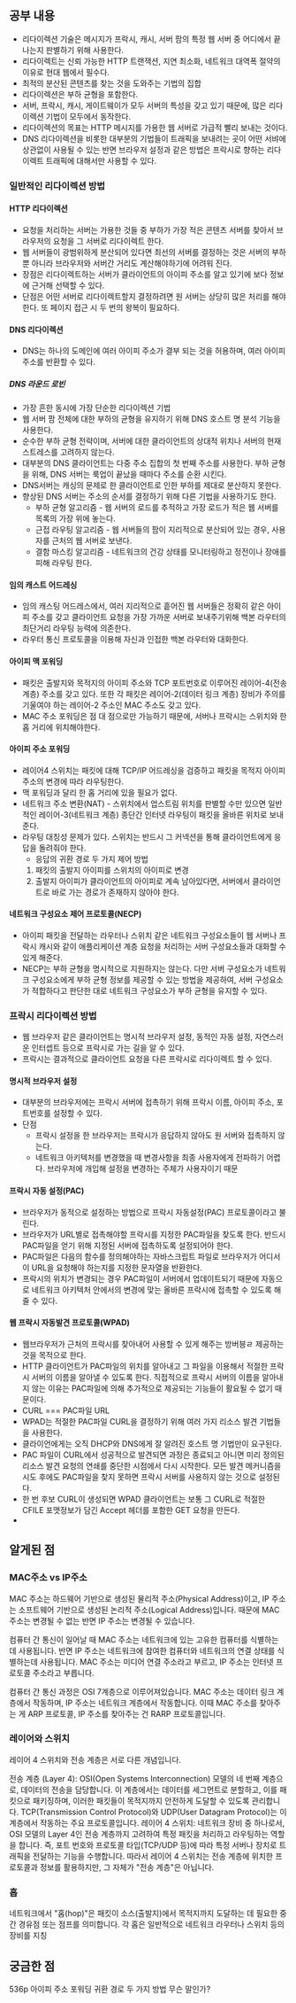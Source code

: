 ## 공부 내용

- 리다이렉션 기술은 메시지가 프락시, 캐시, 서버 팜의 특정 웹 서버 중 어디에서 끝나는지 판별하기 위해 사용한다.
- 리다이렉트는 신뢰 가능한 HTTP 트랜잭션, 지연 최소화, 네트워크 대역폭 절약의 이유로 현대 웹에서 필수다.
- 최적의 분산된 콘텐츠를 찾는 것을 도와주는 기법의 집합
- 리다이렉션은 부하 균형을 포함한다.
- 서버, 프락시, 캐시, 게이트웨이가 모두 서버의 특성을 갖고 있기 때문에, 많은 리다이렉션 기법이 모두에서 동작한다.
- 리다이렉션의 목표는 HTTP 메시지를 가용한 웹 서버로 가급적 빨리 보내는 것이다.
- DNS 리다이렉션을 비롯한 대부분의 기법들이 트래픽을 보내려는 곳이 어떤 서뱌에 상관없이 사용될 수 있는 반면 브라우저 설정과 같은 방법은 프락시로 향하는 리다이렉트 트래픽에 대해서만 사용할 수 있다.

### 일반적인 리다이렉션 방법

#### HTTP 리다이렉션

- 요청을 처리하는 서버는 가용한 것들 중 부하가 가장 적은 콘텐츠 서버를 찾아서 브라우저의 요청을 그 서버로 리다이렉트 한다.
- 웹 서버들이 광범위하게 분산되어 있다면 최선의 서버를 결정하는 것은 서버의 부하뿐 아니라 브라우저와 서버간 거리도 계산해야하기에 어려워 진다.
- 장점은 리다이렉트하는 서버가 클라이언트의 아이피 주소를 알고 있기에 보다 정보에 근거해 선택할 수 있다.
- 단점은 어떤 서버로 리다이렉트할지 결정하려면 원 서버는 상당히 많은 처리를 해야한다. 또 페이지 접근 시 두 번의 왕복이 필요하다.

#### DNS 리다이렉션

- DNS는 하나의 도메인에 여러 아이피 주소가 결부 되는 것을 허용하며, 여러 아이피 주소를 반환할 수 있다.

##### DNS 라운드 로빈

- 가장 흔한 동시에 가장 단순한 리다이렉션 기법
- 웹 서버 팜 전체에 대한 부하의 균형을 유지하기 위해 DNS 호스트 명 분석 기능을 사용한다.
- 순수한 부하 균형 전략이며, 서버에 대한 클라이언트의 상대적 위치나 서버의 현재 스트레스를 고려하지 않는다.
- 대부분의 DNS 클라이언트는 다중 주소 집합의 첫 번째 주소를 사용한다. 부하 균형을 위해, DNS 서버는 룩업이 끝났을 때마다 주소를 순환 시킨다.
- DNS서버는 캐싱의 문제로 한 클라이언트로 인한 부하를 제대로 분산하지 못한다.
- 향상된 DNS 서버는 주소의 순서를 결정하기 위해 다른 기법을 사용하기도 한다.
  - 부하 균형 알고리즘 - 웹 서버의 로드를 추적하고 가장 로드가 적은 웹 서버를 목록의 가장 위에 놓는다.
  - 근접 라우팅 알고리즘 - 웹 서버들의 팜이 지리적으로 분산되어 있는 경우, 사용자를 근처의 웹 서버로 보낸다.
  - 결함 마스킹 알고리즘 - 네트워크의 건강 상태를 모니터링하고 정전이나 장애를 피해 라우팅 한다.

#### 임의 캐스트 어드레싱

- 임의 캐스팅 어드레스에서, 여러 지리적으로 흩어진 웹 서버들은 정확히 같은 아이피 주소를 갖고 클라이언트 요청을 가장 가까운 서버로 보내주기위해 백본 라우터의 최단거리 라우팅 능력에 의존한다.
- 라우터 통신 프로토콜을 이용해 자신과 인접한 백본 라우터와 대화한다.

#### 아이피 맥 포워딩

- 패킷은 출발지와 목적지의 아이피 주소와 TCP 포트번호로 이루어진 레이어-4(전송 계층) 주소를 갖고 있다. 또한 각 패킷은 레이어-2(데이터 링크 계층) 장비가 주의를 기울여야 하는 레이어-2 주소인 MAC 주소도 갖고 있다.
- MAC 주소 포워딩은 점 대 점으로만 가능하기 때문에, 서버나 프락시는 스위치와 한 홉 거리에 위치해야한다.

#### 아이피 주소 포워딩

- 레이어4 스위치는 패킷에 대해 TCP/IP 어드레싱을 검증하고 패킷을 목적지 아이피 주소의 변경에 따라 라우팅한다.
- 맥 포워딩과 달리 한 홉 거리에 있을 필요가 없다.
- 네트워크 주소 변환(NAT) - 스위치에서 업스트림 위치를 판별할 수만 있으면 일반적인 레이어-3(네트워크 계층) 종단간 인터넷 라우팅이 패킷을 올바른 위치로 보내준다.
- 라우팅 대칭성 문제가 있다. 스위치는 반드시 그 커넥션을 통해 클라이언트에게 응답을 돌려줘야 한다.
  - 응답의 귀환 경로 두 가지 제어 방법
  1. 패킷의 출발지 아이피를 스위치의 아이피로 변경
  2. 출발지 아이피가 클라이언트의 아이피로 계속 남아있다면, 서버에서 클라이언트로 바로 가는 경로가 존재하지 않아야 한다.

#### 네트워크 구성요소 제어 프로토콜(NECP)

- 아이피 패킷을 전달하는 라우터나 스위치 같은 네트워크 구성요소들이 웹 서버나 프락시 캐시와 같이 애플리케이션 계층 요청을 처리하는 서버 구성요소들과 대화할 수 있게 해준다.
- NECP는 부하 균형을 명시적으로 지원하지는 않는다. 다만 서버 구성요소가 네트워크 구성요소에게 부하 균형 정보를 제공할 수 있는 방법을 제공하여, 서버 구성요소가 적합하다고 판단한 대로 네트워크 구성요소가 부하 균형을 유지할 수 있다.

### 프락시 리다이렉션 방법

- 웹 브라우저 같은 클라이언트는 명시적 브라우저 설정, 동적인 자동 설정, 자연스러운 인터셉트 등으로 프락시로 가는 길을 알 수 있다.
- 프락시는 결과적으로 클라이언트 요청을 다른 프락시로 리다이렉트 할 수 있다.

#### 명시적 브라우저 설정

- 대부분의 브라우저에는 프락시 서버에 접촉하기 위해 프락시 이름, 아이피 주소, 포트번호를 설정할 수 있다.
- 단점
  - 프락시 설정을 한 브라우저는 프락시가 응답하지 않아도 원 서버와 접촉하지 않는다.
  - 네트워크 아키텍처를 변경했을 때 변경사항을 최종 사용자에게 전파하기 어렵다. 브라우저에 개입해 설정을 변경하는 주체가 사용자이기 때문

#### 프락시 자동 설정(PAC)

- 브라우저가 동적으로 설정하는 방법으로 프락시 자동설정(PAC) 프로토콜이라고 불린다.
- 브라우저가 URL별로 접촉해야할 프락시를 지정한 PAC파일을 찾도록 한다. 반드시 PAC파일을 얻기 위해 지정된 서버에 접촉하도록 설정되어야 한다.
- PAC파일은 다음의 함수를 정의해야하는 자바스크립트 파일로 브라우저가 어디서 이 URL을 요청해야 하는지를 지정한 문자열을 반환한다.
- 프락시의 위치가 변경되는 경우 PAC파일이 서버에서 업데이트되기 때문에 자동으로 네트워크 아키텍처 안에서의 변경에 맞는 올바른 프락시에 접촉할 수 있도록 해줄 수 있다.

#### 웹 프락시 자동발견 프로토콜(WPAD)

- 웹브라우저가 근처의 프락시를 찾아내어 사용할 수 있게 해주는 방버븡ㄹ 제공하는 것을 목적으로 한다.
- HTTP 클라이언트가 PAC파일의 위치를 알아내고 그 파일을 이용해서 적절한 프락시 서버의 이름을 알아낼 수 있도록 한다. 직접적으로 프락시 서버의 이름을 알아내지 않는 이유는 PAC파일에 의해 추가적으로 제공되는 기능들이 활요될 수 없기 때문이다.
- CURL === PAC파일 URL
- WPAD는 적절한 PAC파일 CURL을 결정하기 위해 여러 가지 리소스 발견 기법들을 사용한다.
- 클라이언에게는 오직 DHCP와 DNS에게 잘 알려진 호스트 명 기법만이 요구된다.
- PAC 파일이 CURL에서 성공적으로 발견되면 과정은 종료되고 아니면 미리 정의된 리소스 발견 요청의 연쇄를 중단한 시점에서 다시 시작한다. 모든 발견 메커니즘을 시도 후에도 PAC파일을 찾지 못하면 프락시 서버를 사용하지 않는 것으로 설정된다.
- 한 번 후보 CURL이 생성되면 WPAD 클라이언트는 보통 그 CURL로 적절한 CFILE 포맷정보가 담긴 Accept 헤더를 포함한 GET 요청을 만든다.
-

## 알게된 점

### MAC주소 vs IP주소

MAC 주소는 하드웨어 기반으로 생성된 물리적 주소(Physical Address)이고, IP 주소는 소프트웨어 기반으로 생성된 논리적 주소(Logical Address)입니다. 때문에 MAC 주소는 변경될 수 없는 반면 IP 주소는 변경될 수 있습니다.

컴퓨터 간 통신이 일어날 때 MAC 주소는 네트워크에 있는 고유한 컴퓨터를 식별하는 데 사용됩니다. 반면 IP 주소는 네트워크에 참여한 컴퓨터와 네트워크의 연결 상태를 식별하는데 사용됩니다. MAC 주소는 미디어 연결 주소라고 부르고, IP 주소는 인터넷 프로토콜 주소라고 부릅니다.

컴퓨터 간 통신 과정은 OSI 7계층으로 이루어져있습니다. MAC 주소는 데이터 링크 계층에서 작동하며, IP 주소는 네트워크 계층에서 작동합니다. 이때 MAC 주소를 찾아주는 게 ARP 프로토콜, IP 주소를 찾아주는 건 RARP 프로토콜입니다.

### 레이어와 스위치

레이어 4 스위치와 전송 계층은 서로 다른 개념입니다.

전송 계층 (Layer 4): OSI(Open Systems Interconnection) 모델의 네 번째 계층으로, 데이터의 전송을 담당합니다. 이 계층에서는 데이터를 세그먼트로 분할하고, 이를 패킷으로 패키징하며, 이러한 패킷들이 목적지까지 안전하게 도달할 수 있도록 관리합니다. TCP(Transmission Control Protocol)와 UDP(User Datagram Protocol)는 이 계층에서 작동하는 주요 프로토콜입니다.
레이어 4 스위치: 네트워크 장비 중 하나로서, OSI 모델의 Layer 4인 전송 계층까지 고려하여 특정 패킷을 처리하고 라우팅하는 역할을 합니다. 즉, 포트 번호와 프로토콜 타입(TCP/UDP 등)에 따라 특정 서버나 장치로 트래픽을 전달하는 기능을 수행합니다.
따라서 레이어 4 스위치는 전송 계층에 위치한 프로토콜과 정보를 활용하지만, 그 자체가 "전송 계층"은 아닙니다.

### 홉

네트워크에서 "홉(hop)"은 패킷이 소스(출발지)에서 목적지까지 도달하는 데 필요한 중간 경유점 또는 점프를 의미합니다. 각 홉은 일반적으로 네트워크 라우터나 스위치 등의 장비를 지칭

## 궁금한 점

536p 아이피 주소 포워딩 귀환 경로 두 가지 방법 무슨 말인가?
